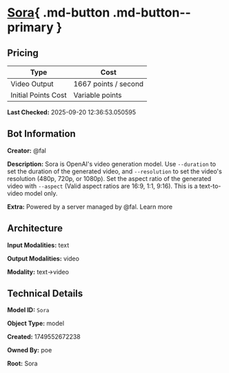# [Sora](https://poe.com/Sora){ .md-button .md-button--primary }

## Pricing

| Type | Cost |
|------|------|
| Video Output | 1667 points / second |
| Initial Points Cost | Variable points |

**Last Checked:** 2025-09-20 12:36:53.050595


## Bot Information

**Creator:** @fal

**Description:** Sora is OpenAI's video generation model. Use `--duration` to set the duration of the generated video, and `--resolution` to set the video's resolution (480p, 720p, or 1080p). Set the aspect ratio of the generated video with `--aspect` (Valid aspect ratios are 16:9, 1:1, 9:16). This is a text-to-video model only.

**Extra:** Powered by a server managed by @fal. Learn more


## Architecture

**Input Modalities:** text

**Output Modalities:** video

**Modality:** text->video


## Technical Details

**Model ID:** `Sora`

**Object Type:** model

**Created:** 1749552672238

**Owned By:** poe

**Root:** Sora

